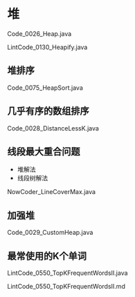 # 堆

Code_0026_Heap.java

LintCode_0130_Heapify.java

## 堆排序

Code_0075_HeapSort.java

## 几乎有序的数组排序

Code_0028_DistanceLessK.java

## 线段最大重合问题

- 堆解法
- 线段树解法

NowCoder_LineCoverMax.java

## 加强堆

Code_0029_CustomHeap.java

## 最常使用的K个单词

LintCode_0550_TopKFrequentWordsII.java

LintCode_0550_TopKFrequentWordsII.md

